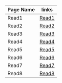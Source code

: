 | Page Name | links |
|-----------|-------|
| Read1     | [Read1](https://saraaltaweel.github.io/read-notes-201/read1) |
| Read2     | [Read2](https://saraaltaweel.github.io/read-notes-201/read2) |
| Read3     | [Read3](https://saraaltaweel.github.io/read-notes-201/read3) |
| Read4     | [Read4](https://saraaltaweel.github.io/read-notes-201/read4) |
| Read5     | [Read5](https://saraaltaweel.github.io/read-notes-201/read5) |
| Read6     | [Read6](https://saraaltaweel.github.io/read-notes-201/read6) |
| Read7     | [Read7](https://saraaltaweel.github.io/read-notes-201/read7) |
| Read8     | [Read8](https://saraaltaweel.github.io/read-notes-201/read8) |